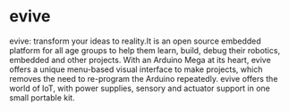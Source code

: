 # evive
evive: transform your ideas to reality.It is an open source embedded platform for all age groups to help them learn, build, debug their robotics, embedded and other projects. With an Arduino Mega at its heart, evive offers a unique menu-based visual interface to make projects, which removes the need to re-program the Arduino repeatedly. evive offers the world of IoT, with power supplies, sensory and actuator support in one small portable kit.

